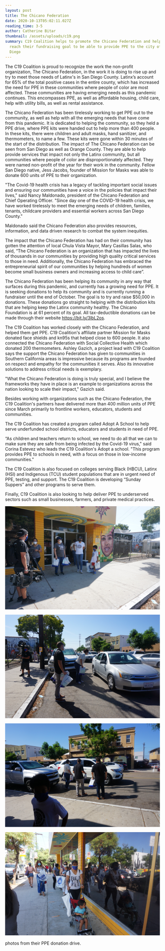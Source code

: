 ```yaml
---
layout: post
title: The Chicano Federation
date: 2020-10-13T05:02:11.027Z
reading_time: 3-5
author: Catherine Bitar
thumbnail: /assets/uploads/c19.png
summary: C19 Coalition helps to promote the Chicano Federation and help them
  reach their fundraising goal to be able to provide PPE to the city of San
  Diego
---
```

The C19 Coalition is proud to recognize the work the non-profit organization, The Chicano Federation, in the work it is doing to rise up and try to meet those needs of Latinx's in San Diego County. Latinx’s account for 65% of the total positive cases in the entire county, which has increased the need for PPE in these communities where people of color are most affected. These communities are having emerging needs as this pandemic continues. This encompasses PPE, as well as affordable housing, child care, help with utility bills, as well as rental assistance.

The Chicano Federation has been tirelessly working to get PPE out to the community, as well as help with all the emerging needs that have come from this pandemic. It is dedicated to helping the community, so they held a PPE drive, where PPE kits were handed out to help more than 400 people. In these kits, there were children and adult masks, hand sanitizer, and thermometers, to name a few. These kits were gone within 30 minutes of the start of the distribution. The impact of The Chicano Federation can be seen from San Diego as well as Orange County. They are able to help provide services that impact not only the Latinx community, but all communities where people of color are disproportionately affected. They were named non-profit of the year for their work in the community. Fellow San Diego native, Jess Jacobs, founder of Mission for Masks was able to donate 600 units of PPE to their organization.

"The Covid-19 health crisis has a legacy of tackling important social issues and ensuring our communities have a voice in the policies that impact their lives," said Nancy Maldonado, president of the Chicano Federation and Chief Operating Officer. "Since day one of the COVID-19 health crisis, we have worked tirelessly to meet the emerging needs of children, families, tenants, childcare providers and essential workers across San Diego County."

Maldonado said the Chicano Federation also provides resources, information, and data driven research to combat the system inequities.

The impact that the Chicano Federation has had on their community has gotten the attention of local Chula Vista Mayor, Mary Casillas Salas, who said, “The Chicano Federation is an organization that has impacted the lives of thousands in our communities by providing high quality critical services to those in need. Additionally, the Chicano Federation has embraced the entrepreneurial spirit of our communities by helping hundreds of women become small business owners and increasing access to child care”.

The Chicano Federation has been helping its community in any way that surfaces during this pandemic, and currently has a growing need for PPE. It is seeking donations to help its community and is currently running a fundraiser until the end of October. The goal is to try and raise $50,000 in donations. These donations go straight to helping with the distribution kits that are helping keep the Latinx community healthy. The Chicano Foundation is at  61 percent of its goal.  All tax-deductible donations can be made through their website <https://bit.ly/3lbL2os>.

The C19 Coalition has worked closely with the Chicano Federation, and helped them get PPE. C19 Coalition's affiliate partner Mission for Masks donated face shields and kn95s that helped close to 600 people. It also connected the Chicano Federation with Social Collective Health which donated 200 thermometers. Ashley Gazich, a project lead with C19 Coalition says the support the Chicano Federation has given to communities in Southern California areas is impressive because its programs are founded on respect and empathy for the communities it serves. Also its innovative solutions to address critical needs is exemplary.

"What the Chicano Federation is doing is truly special, and I believe the frameworks they have in place is an example to organizations across the nation looking to scale their impact," Gazich said.

Besides working with organizations such as the Chicano Federation, the C19 Coalition's partners have delivered more than 400 million units of PPE since March primarily to frontline workers, educators, students and communities.

The C19 Coalition has created a program called Adopt A School to help serve underfunded school districts, educators and students in need of PPE.

“As children and teachers return to school, we need to do all that we can to make sure they are safe from being infected by the Covid-19 virus," said Corina Estevez who leads the C19 Coalition's Adopt a school. "This program provides PPE to schools in need, with a focus on those in low-income communities."

The C19 Coalition is also focused on colleges serving Black (HBCU), Latinx (HSI) and Indigenous (TCU) student populations that are in urgent need of PPE, testing, and support. The C19 Coalition is developing “Sunday Suppers” and other programs to serve them.

Finally, C19 Coalition is also looking to help deliver PPE to underserved sectors such as small businesses, farmers, and private medical practices.



![](/assets/uploads/dsc01670.jpg)

![](/assets/uploads/dsc01659.jpg)

![](/assets/uploads/dsc01657.jpg)

![](/assets/uploads/dsc01648.jpg)

photos from their PPE donation drive.